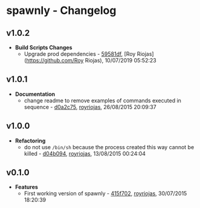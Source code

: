 
# spawnly - Changelog
## v1.0.2
- **Build Scripts Changes**
  - Upgrade prod dependencies - [59581df]( https://github.com/royriojas/spawnly/commit/59581df ), [Roy Riojas](https://github.com/Roy Riojas), 10/07/2019 05:52:23

    
## v1.0.1
- **Documentation**
  - change readme to remove examples of commands executed in sequence - [d0a2c75]( https://github.com/royriojas/spawnly/commit/d0a2c75 ), [royriojas](https://github.com/royriojas), 26/08/2015 20:09:37

    
## v1.0.0
- **Refactoring**
  - do not use `/bin/sh` because the process created this way cannot be killed - [d04b094]( https://github.com/royriojas/spawnly/commit/d04b094 ), [royriojas](https://github.com/royriojas), 13/08/2015 00:24:04

    
## v0.1.0
- **Features**
  - First working version of spawnly - [415f702]( https://github.com/royriojas/spawnly/commit/415f702 ), [royriojas](https://github.com/royriojas), 30/07/2015 18:20:39

    
